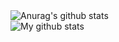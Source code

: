 <img align="center" src="https://github-readme-stats.vercel.app/api?username=jhonedin&show_icons=true&include_all_commits=true&theme=material-palenight" alt="Anurag's github stats" />
<br>
<img align="center" src="https://github-readme-stats.vercel.app/api/top-langs/?username=jhonedin&layout=compact&theme=material-palenight&langs_count=7" alt="My github stats"/>

